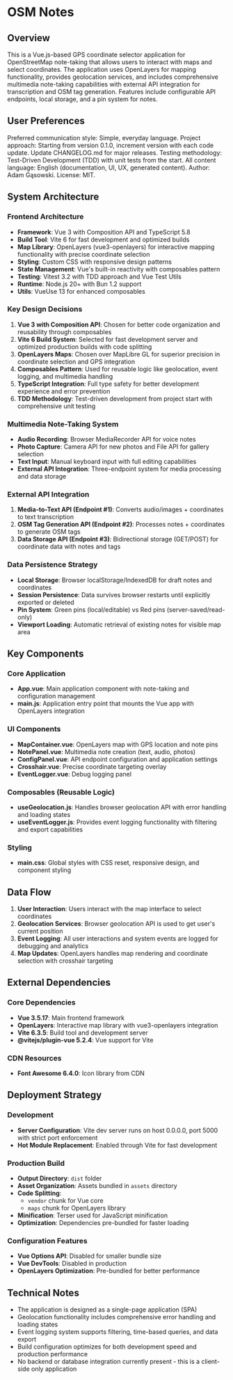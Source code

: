 # OSM Notes

## Overview

This is a Vue.js-based GPS coordinate selector application for OpenStreetMap note-taking that allows users to interact with maps and select coordinates. The application uses OpenLayers for mapping functionality, provides geolocation services, and includes comprehensive multimedia note-taking capabilities with external API integration for transcription and OSM tag generation. Features include configurable API endpoints, local storage, and a pin system for notes.

## User Preferences

Preferred communication style: Simple, everyday language.
Project approach: Starting from version 0.1.0, increment version with each code update. Update CHANGELOG.md for major releases.
Testing methodology: Test-Driven Development (TDD) with unit tests from the start.
All content language: English (documentation, UI, UX, generated content).
Author: Adam Gąsowski.
License: MIT.

## System Architecture

### Frontend Architecture
- **Framework**: Vue 3 with Composition API and TypeScript 5.8
- **Build Tool**: Vite 6 for fast development and optimized builds
- **Map Library**: OpenLayers (vue3-openlayers) for interactive mapping functionality with precise coordinate selection
- **Styling**: Custom CSS with responsive design patterns
- **State Management**: Vue's built-in reactivity with composables pattern
- **Testing**: Vitest 3.2 with TDD approach and Vue Test Utils
- **Runtime**: Node.js 20+ with Bun 1.2 support
- **Utils**: VueUse 13 for enhanced composables

### Key Design Decisions
1. **Vue 3 with Composition API**: Chosen for better code organization and reusability through composables
2. **Vite 6 Build System**: Selected for fast development server and optimized production builds with code splitting
3. **OpenLayers Maps**: Chosen over MapLibre GL for superior precision in coordinate selection and GPS integration
4. **Composables Pattern**: Used for reusable logic like geolocation, event logging, and multimedia handling
5. **TypeScript Integration**: Full type safety for better development experience and error prevention
6. **TDD Methodology**: Test-driven development from project start with comprehensive unit testing

### Multimedia Note-Taking System
- **Audio Recording**: Browser MediaRecorder API for voice notes
- **Photo Capture**: Camera API for new photos and File API for gallery selection
- **Text Input**: Manual keyboard input with full editing capabilities
- **External API Integration**: Three-endpoint system for media processing and data storage

### External API Integration
1. **Media-to-Text API (Endpoint #1)**: Converts audio/images + coordinates to text transcription
2. **OSM Tag Generation API (Endpoint #2)**: Processes notes + coordinates to generate OSM tags
3. **Data Storage API (Endpoint #3)**: Bidirectional storage (GET/POST) for coordinate data with notes and tags

### Data Persistence Strategy
- **Local Storage**: Browser localStorage/IndexedDB for draft notes and coordinates
- **Session Persistence**: Data survives browser restarts until explicitly exported or deleted
- **Pin System**: Green pins (local/editable) vs Red pins (server-saved/read-only)
- **Viewport Loading**: Automatic retrieval of existing notes for visible map area

## Key Components

### Core Application
- **App.vue**: Main application component with note-taking and configuration management
- **main.js**: Application entry point that mounts the Vue app with OpenLayers integration

### UI Components
- **MapContainer.vue**: OpenLayers map with GPS location and note pins
- **NotePanel.vue**: Multimedia note creation (text, audio, photos)
- **ConfigPanel.vue**: API endpoint configuration and application settings
- **Crosshair.vue**: Precise coordinate targeting overlay
- **EventLogger.vue**: Debug logging panel

### Composables (Reusable Logic)
- **useGeolocation.js**: Handles browser geolocation API with error handling and loading states
- **useEventLogger.js**: Provides event logging functionality with filtering and export capabilities

### Styling
- **main.css**: Global styles with CSS reset, responsive design, and component styling

## Data Flow

1. **User Interaction**: Users interact with the map interface to select coordinates
2. **Geolocation Services**: Browser geolocation API is used to get user's current position
3. **Event Logging**: All user interactions and system events are logged for debugging and analytics
4. **Map Updates**: OpenLayers handles map rendering and coordinate selection with crosshair targeting

## External Dependencies

### Core Dependencies
- **Vue 3.5.17**: Main frontend framework
- **OpenLayers**: Interactive map library with vue3-openlayers integration
- **Vite 6.3.5**: Build tool and development server
- **@vitejs/plugin-vue 5.2.4**: Vue support for Vite

### CDN Resources
- **Font Awesome 6.4.0**: Icon library from CDN

## Deployment Strategy

### Development
- **Server Configuration**: Vite dev server runs on host 0.0.0.0, port 5000 with strict port enforcement
- **Hot Module Replacement**: Enabled through Vite for fast development

### Production Build
- **Output Directory**: `dist` folder
- **Asset Organization**: Assets bundled in `assets` directory
- **Code Splitting**: 
  - `vendor` chunk for Vue core
  - `maps` chunk for OpenLayers library
- **Minification**: Terser used for JavaScript minification
- **Optimization**: Dependencies pre-bundled for faster loading

### Configuration Features
- **Vue Options API**: Disabled for smaller bundle size
- **Vue DevTools**: Disabled in production
- **OpenLayers Optimization**: Pre-bundled for better performance

## Technical Notes

- The application is designed as a single-page application (SPA)
- Geolocation functionality includes comprehensive error handling and loading states
- Event logging system supports filtering, time-based queries, and data export
- Build configuration optimizes for both development speed and production performance
- No backend or database integration currently present - this is a client-side only application